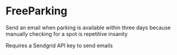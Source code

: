 # FreeParking

Send an email when parking is available within three days because manually checking for a spot is repetitive insanity 

Requires a Sendgrid API key to send emails

